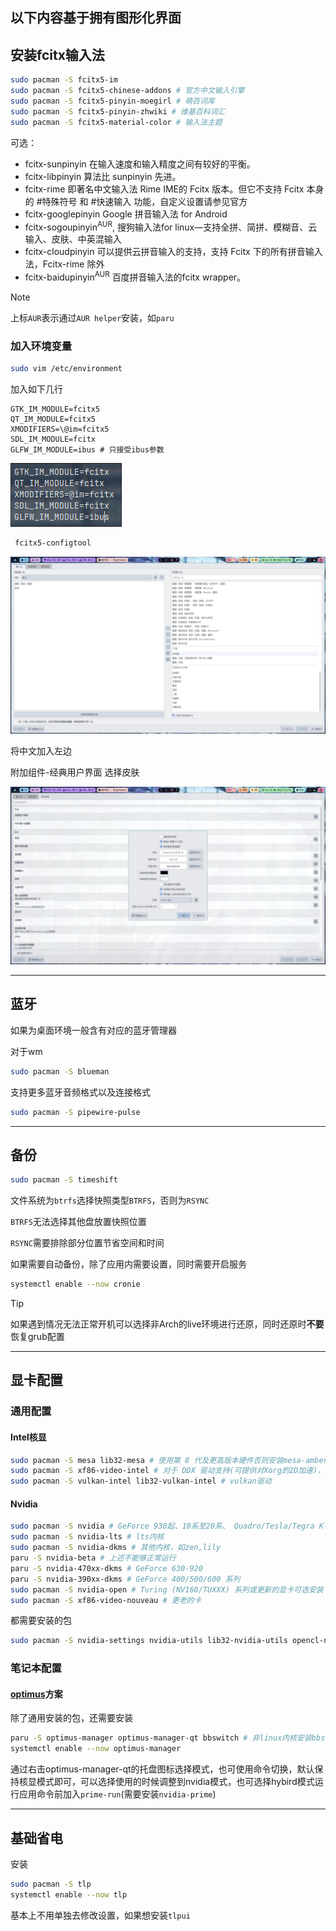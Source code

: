 ## 以下内容基于拥有图形化界面

## 安装fcitx输入法

```bash
sudo pacman -S fcitx5-im
sudo pacman -S fcitx5-chinese-addons # 官方中文输入引擎
sudo pacman -S fcitx5-pinyin-moegirl # 萌百词库
sudo pacman -S fcitx5-pinyin-zhwiki # 维基百科词汇
sudo pacman -S fcitx5-material-color # 输入法主题
```

可选：

- fcitx-sunpinyin 在输入速度和输入精度之间有较好的平衡。
- fcitx-libpinyin 算法比 sunpinyin 先进。
- fcitx-rime 即著名中文输入法 Rime IME的 Fcitx 版本。但它不支持 Fcitx 本身的 #特殊符号 和 #快速输入 功能，自定义设置请参见官方
- fcitx-googlepinyin Google 拼音输入法 for Android
- fcitx-sogoupinyin<sup>AUR</sup>, 搜狗输入法for linux—支持全拼、简拼、模糊音、云输入、皮肤、中英混输入
- fcitx-cloudpinyin 可以提供云拼音输入的支持，支持 Fcitx 下的所有拼音输入法，Fcitx-rime 除外
- fcitx-baidupinyin<sup>AUR</sup> 百度拼音输入法的fcitx wrapper。

> [!NOTE]
>
> 上标`AUR`表示通过`AUR helper`安装，如`paru`

### 加入环境变量

```bash
sudo vim /etc/environment
```

加入如下几行

```
GTK_IM_MODULE=fcitx5
QT_IM_MODULE=fcitx5
XMODIFIERS=\@im=fcitx5
SDL_IM_MODULE=fcitx
GLFW_IM_MODULE=ibus # 只接受ibus参数
```

![image-20221231161050407](../pic/image-20221231161050407.png)

```bash
 fcitx5-configtool
```

![image-20221231161508567](../pic/image-20221231161508567.png)

将中文加入左边

附加组件-经典用户界面 选择皮肤

![image-20221231161702942](../pic/image-20221231161702942.png)



---

## 蓝牙

如果为桌面环境一般含有对应的蓝牙管理器

对于wm

```bash
sudo pacman -S blueman
```

支持更多蓝牙音频格式以及连接格式

```bash
sudo pacman -S pipewire-pulse
```



---

## 备份

```bash
sudo pacman -S timeshift
```

文件系统为`btrfs`选择快照类型`BTRFS`，否则为`RSYNC`

`BTRFS`无法选择其他盘放置快照位置

`RSYNC`需要排除部分位置节省空间和时间

如果需要自动备份，除了应用内需要设置，同时需要开启服务

```bash
systemctl enable --now cronie
```

> [!TIP]
>
> 如果遇到情况无法正常开机可以选择非Arch的live环境进行还原，同时还原时**不要**恢复grub配置



---

## 显卡配置

### 通用配置

#### Intel核显

```bash
sudo pacman -S mesa lib32-mesa # 使用第 8 代及更高版本硬件否则安装mesa-amber和lib32-mesa-amber
sudo pacman -S xf86-video-intel # 对于 DDX 驱动支持(可提供对Xorg的2D加速)，通常不需要
sudo pacman -S vulkan-intel lib32-vulkan-intel # vulkan驱动
```

#### Nvidia

```bash
sudo pacman -S nvidia # GeForce 930起、10系至20系、 Quadro/Tesla/Tegra K-系列以及更新的显卡（NV110以及更新的显卡家族）,及linux内核
sudo pacman -S nvidia-lts # lts内核
sudo pacman -S nvidia-dkms # 其他内核，如zen,lily
paru -S nvidia-beta # 上述不能够正常运行
paru -S nvidia-470xx-dkms # GeForce 630-920
paru -S nvidia-390xx-dkms # GeForce 400/500/600 系列
sudo pacman -S nvidia-open # Turing (NV160/TUXXX) 系列或更新的显卡可选安装（不稳定，且不适用于具有 AMD 集成 GPU 的系统），非linux内核安装nvidia-open-dkms
sudo pacman -S xf86-video-nouveau # 更老的卡
```

都需要安装的包

```bash
sudo pacman -S nvidia-settings nvidia-utils lib32-nvidia-utils opencl-nvidia lib32-opencl-nvidia
```

### 笔记本配置

#### [optimus](https://github.com/Askannz/optimus-manager)方案

除了通用安装的包，还需要安装

```bash
paru -S optimus-manager optimus-manager-qt bbswitch # 非linux内核安装bbswitch-dkms
systemctl enable --now optimus-manager
```

通过右击optimus-manager-qt的托盘图标选择模式，也可使用命令切换，默认保持核显模式即可，可以选择使用的时候调整到nvidia模式，也可选择hybird模式运行应用命令前加入`prime-run`(需要安装`nvidia-prime`)



---

## 基础省电

安装

```bash
sudo pacman -S tlp
systemctl enable --now tlp
```

基本上不用单独去修改设置，如果想安装`tlpui`

